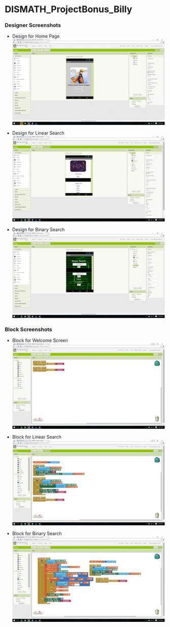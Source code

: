# DISMATH_ProjectBonus_Billy

### Designer Screenshots
- Design for Home Page
![ScreenShot](Home.png)

- Design for Linear Search
![ScreenShot](linear.png)

- Design for Binary Search
![ScreenShot](binary.png)

### Block Screenshots
- Block for Welcome Screen
![ScreenShot](block1.png)

- Block for Linear Search
![ScreenShot](block2.png)

- Block for Binary Search
![ScreenShot](block3.png)

